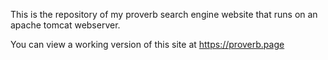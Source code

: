 This is the repository of my proverb search engine website that runs on an apache tomcat webserver.

You can view a working version of this site at https://proverb.page
